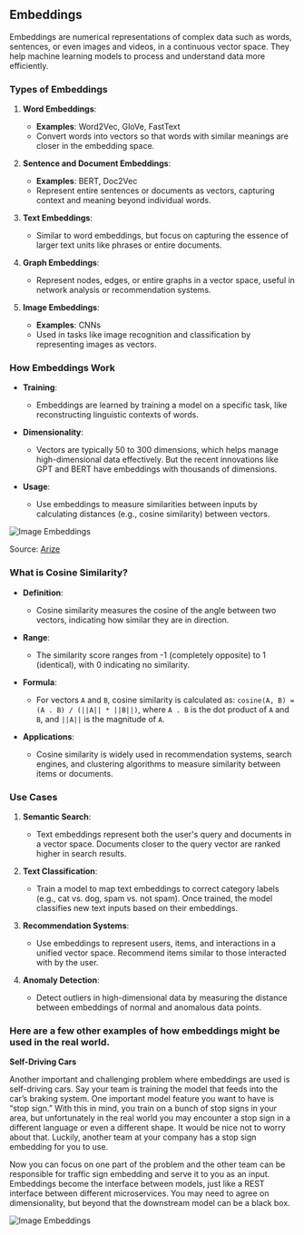 ## Embeddings

Embeddings are numerical representations of complex data such as words, sentences, or even images and videos, in a continuous vector space. They help machine learning models to process and understand data more efficiently.

### Types of Embeddings

1. **Word Embeddings**:
   - **Examples**: Word2Vec, GloVe, FastText
   - Convert words into vectors so that words with similar meanings are closer in the embedding space.

2. **Sentence and Document Embeddings**:
   - **Examples**: BERT, Doc2Vec
   - Represent entire sentences or documents as vectors, capturing context and meaning beyond individual words.

3. **Text Embeddings**:
   - Similar to word embeddings, but focus on capturing the essence of larger text units like phrases or entire documents.

4. **Graph Embeddings**:
   - Represent nodes, edges, or entire graphs in a vector space, useful in network analysis or recommendation systems.

5. **Image Embeddings**:
   - **Examples**: CNNs
   - Used in tasks like image recognition and classification by representing images as vectors.

### How Embeddings Work

- **Training**:
  - Embeddings are learned by training a model on a specific task, like reconstructing linguistic contexts of words.

- **Dimensionality**:
  - Vectors are typically 50 to 300 dimensions, which helps manage high-dimensional data effectively. But the recent innovations like GPT and BERT have embeddings with thousands of dimensions.

- **Usage**:
  - Use embeddings to measure similarities between inputs by calculating distances (e.g., cosine similarity) between vectors.

![Image Embeddings](https://arize.com/wp-content/uploads/2022/06/blog-king-queen-embeddings.jpg)

Source: [Arize](https://arize.com/)

### What is Cosine Similarity?

- **Definition**:
  - Cosine similarity measures the cosine of the angle between two vectors, indicating how similar they are in direction.

- **Range**:
    - The similarity score ranges from -1 (completely opposite) to 1 (identical), with 0 indicating no similarity.

- **Formula**:
    - For vectors `A` and `B`, cosine similarity is calculated as: `cosine(A, B) = (A . B) / (||A|| * ||B||)`, where `A . B` is the dot product of `A` and `B`, and `||A||` is the magnitude of `A`.

- **Applications**:
    - Cosine similarity is widely used in recommendation systems, search engines, and clustering algorithms to measure similarity between items or documents.

### Use Cases

1. **Semantic Search**:
   - Text embeddings represent both the user's query and documents in a vector space. Documents closer to the query vector are ranked higher in search results.

2. **Text Classification**:
   - Train a model to map text embeddings to correct category labels (e.g., cat vs. dog, spam vs. not spam). Once trained, the model classifies new text inputs based on their embeddings.

3. **Recommendation Systems**:
    - Use embeddings to represent users, items, and interactions in a unified vector space. Recommend items similar to those interacted with by the user.

4. **Anomaly Detection**:
    - Detect outliers in high-dimensional data by measuring the distance between embeddings of normal and anomalous data points.

### Here are a few other examples of how embeddings might be used in the real world.

**Self-Driving Cars**

Another important and challenging problem where embeddings are used is self-driving cars. Say your team is training the model that feeds into the car’s braking system. One important model feature you want to have is “stop sign.” With this in mind, you train on a bunch of stop signs in your area, but unfortunately in the real world you may encounter a stop sign in a different language or even a different shape. It would be nice not to worry about that. Luckily, another team at your company has a stop sign embedding for you to use.

Now you can focus on one part of the problem and the other team can be responsible for traffic sign embedding and serve it to you as an input. Embeddings become the interface between models, just like a REST interface between different microservices. You may need to agree on dimensionality, but beyond that the downstream model can be a black box.

![Image Embeddings](https://arize.com/wp-content/uploads/2022/06/blog-stop-sign-embeddings.png)

